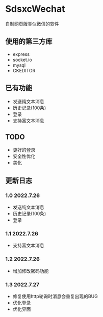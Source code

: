 # SdsxcWechat
自制网页版类似微信的软件
## 使用的第三方库
* express
* socket.io
* mysql
* CKEDITOR
## 已有功能
* 发送纯文本消息
* 历史记录(100条)
* 登录
* 支持富文本消息
## TODO
* 更好的登录
* 安全性优化
* 美化
## 更新日志
### 1.0 2022.7.26
* 发送纯文本消息
* 历史记录(100条)
* 登录
### 1.1 2022.7.26
* 支持富文本消息
### 1.2 2022.7.26
* 增加修改密码功能
### 1.3 2022.7.27
* 修复使用http轮询时消息会重复出现的BUG
* 优化登录
* 优化界面
